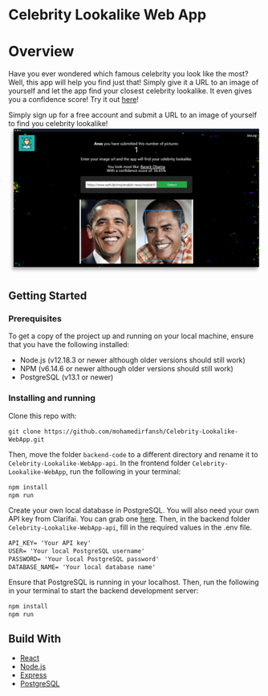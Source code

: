 # Celebrity Lookalike Web App

# Overview
Have you ever wondered which famous celebrity you look like the most? Well, this app will help you find just that! Simply give it a URL to an image of yourself and let the app find your closest celebrity lookalike. It even gives you a confidence score! Try it out [here](https://mohamedirfansh.github.io/Celebrity-Lookalike-WebApp/)!

Simply sign up for a free account and submit a URL to an image of yourself to find you celebrity lookalike!
![Cover](cover.png)

## Getting Started

### Prerequisites
To get a copy of the project up and running on your local machine, ensure that you have the following installed:

- Node.js (v12.18.3 or newer although older versions should still work)
- NPM (v6.14.6 or newer although older versions should still work)
- PostgreSQL (v13.1 or newer)

### Installing and running
Clone this repo with:
```
git clone https://github.com/mohamedirfansh/Celebrity-Lookalike-WebApp.git
```
Then, move the folder `backend-code` to a different directory and rename it to `Celebrity-Lookalike-WebApp-api`. In the frontend folder `Celebrity-Lookalike-WebApp`, run the following in your terminal:
```
npm install
npm run
```

Create your own local database in PostgreSQL. You will also need your own API key from Clarifai. You can grab one [here](https://www.clarifai.com/). Then, in the backend folder `Celebrity-Lookalike-WebApp-api`, fill in the required values in the .env file.
```
API_KEY= 'Your API key'
USER= 'Your local PostgreSQL username'
PASSWORD= 'Your local PostgreSQL password'
DATABASE_NAME= 'Your local database name'
```
Ensure that PostgreSQL is running in your localhost. Then, run the following in your terminal to start the backend development server:
```
npm install
npm run
```

## Build With
- [React](https://reactjs.org/)
- [Node.js](https://nodejs.org/)
- [Express](https://expressjs.com/)
- [PostgreSQL](https://www.postgresql.org/)